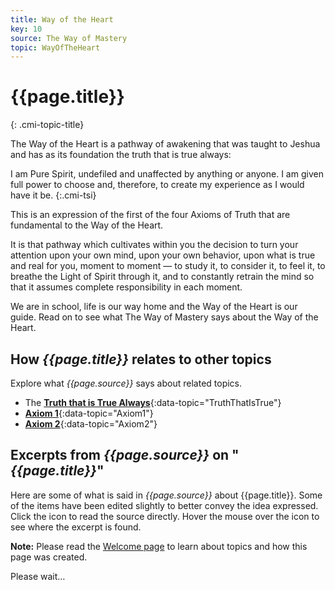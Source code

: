 ```yaml
---
title: Way of the Heart
key: 10
source: The Way of Mastery
topic: WayOfTheHeart
---
```


# {{page.title}}
{: .cmi-topic-title}

The Way of the Heart is a pathway of awakening that was taught to Jeshua and
has as its foundation the truth that is true always:

I am Pure Spirit, undefiled and unaffected by anything or anyone. I am given
full power to choose and, therefore, to create my experience as I would have it
be.
{:.cmi-tsi}

This is an expression of the first of the four Axioms of Truth that are fundamental
to the Way of the Heart.

It is that pathway which cultivates within you the decision to turn your
attention upon your own mind, upon your own behavior, upon what is true and
real for you, moment to moment — to study it, to consider it, to feel it, to
breathe the Light of Spirit through it, and to constantly retrain the mind so
that it assumes complete responsibility in each moment.

We are in school, life is our way home and the Way of the Heart is our guide.
Read on to see what The Way of Mastery says about the Way of the Heart.

## How *{{page.title}}* relates to other topics

Explore what *{{page.source}}* says about related topics.

* The [**Truth that is True Always**](/t/wom/topics/truthalways/){:data-topic="TruthThatIsTrue"}
* [**Axiom 1**](/t/wom/topics/axiom1/){:data-topic="Axiom1"}
* [**Axiom 2**](/t/wom/topics/axiom2/){:data-topic="Axiom2"}

## Excerpts from *{{page.source}}* on "*{{page.title}}*"

Here are some of what is said in *{{page.source}}* about {{page.title}}. Some
of the items have been edited slightly to better convey the idea expressed.
Click the <i class="linkify icon"></i> icon to read the source directly. Hover
the mouse over the icon to see where the excerpt is found.

**Note:** Please read the [Welcome page](/t/wom/topics/welcome/) to learn about
topics and how this page was created.

<div class="ui basic segments topic-summary-list">
  <div class="ui loading segment">
    <p>Please wait&hellip;</p>
  </div>
</div>

